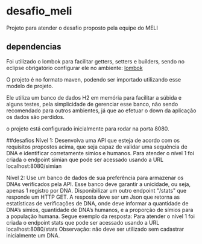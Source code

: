 # desafio_meli
Projeto para atender o desafio proposto pela equipe do MELI

## dependencias

Foi utilizado o lombok para facilitar getters, setters e builders, sendo no eclipse obrigatório configurar ele no ambiente:
[lombok](https://projectlombok.org/setup/eclipse)

O projeto é no formato maven, podendo ser importado utilizando esse modelo de projeto.

Ele utiliza um banco de dados H2 em memória para facilitar a súbida e alguns testes, pela simplicidade de gerenciar esse banco, não sendo recomendado para outros ambientes, já que ao efetuar o down da aplicação os dados são perdidos.

o projeto está configurado inicialmente para rodar na porta 8080.

##desafios
Nível 1:
Desenvolva uma API que esteja de acordo com os requisitos propostos acima, que seja capaz de validar uma
sequência de DNA e identificar corretamente símios e humanos.
Para atender o nível 1 foi criada o endpoint simian que pode ser acessado usando a URL localhost:8080/simian

Nível 2:
Use um banco de dados de sua preferência para armazenar os DNAs verificados pela API. Esse banco deve
garantir a unicidade, ou seja, apenas 1 registro por DNA.
Disponibilizar um outro endpoint "/stats" que responde um HTTP GET. A resposta deve ser um Json que
retorna as estatísticas de verificações de DNA, onde deve informar a quantidade de DNA’s símios,
quantidade de DNA’s humanos, e a proporção de símios para a população humana. Segue exemplo da
resposta:
Para atender o nível 1 foi criada o endpoint stats que pode ser acessado usando a URL localhost:8080/stats
Observação: não deve ser utilizado sem cadastrar inicialmente um DNA.


